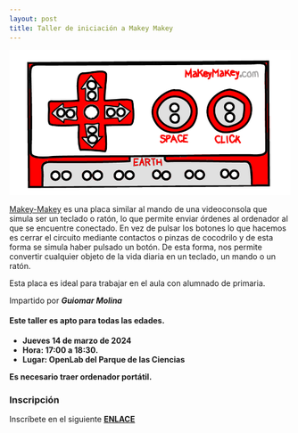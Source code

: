 ```yaml
---
layout: post
title: Taller de iniciación a Makey Makey
---
```

<img src="/images/makey.png" width="600" />



[Makey-Makey](https://makeymakey.com/) es una placa similar al mando de una videoconsola que simula ser un teclado o ratón, lo que permite enviar órdenes al ordenador al que se encuentre conectado. En vez de pulsar los botones lo que hacemos es cerrar el circuito mediante contactos o pinzas de cocodrilo y de esta forma se simula haber pulsado un botón. De esta forma, nos permite convertir cualquier objeto de la vida diaria en un teclado, un mando o un ratón.




Esta placa es ideal para trabajar en el aula con alumnado de primaria.

Impartido por ***Guiomar Molina***


#### Este taller es apto para todas las edades.



* **Jueves 14 de marzo de 2024**
* **Hora: 17:00 a 18:30.**
* **Lugar: OpenLab del Parque de las Ciencias**



**Es necesario traer ordenador portátil.**

### Inscripción

Inscríbete en el siguiente [**ENLACE**](https://forms.gle/5qxt93twLSpLbaiP6)
